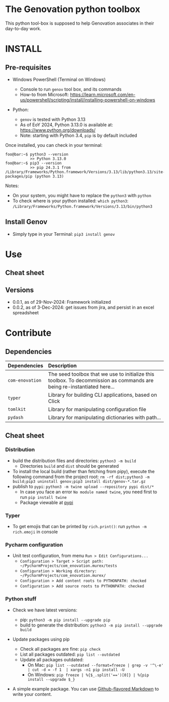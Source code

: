 # The Genovation python toolbox

This python tool-box is supposed to help Genovation associates in their day-to-day work.

# INSTALL

## Pre-requisites

* Windows PowerShell (Terminal on Windows)
  * Console to run `genov` tool box, and its commands
  * How-to from Microsoft: https://learn.microsoft.com/en-us/powershell/scripting/install/installing-powershell-on-windows

* Python:
  * `genov` is tested with Python 3.13
  * As of EoY 2024, Python 3.13.0 is available at: https://www.python.org/downloads/
  * Note: starting with Python 3.4, `pip` is by default included

Once installed, you can check in your terminal:
```console
foo@bar:~$ python3 --version
           >> Python 3.13.0
foo@bar:~$ pip3 --version
           >> pip 24.3.1 from /Library/Frameworks/Python.framework/Versions/3.13/lib/python3.13/site-packages/pip (python 3.13)
```

Notes:
* On your system, you might have to replace the `python3` with `python`
* To check where is your python installed: `which python3`: `/Library/Frameworks/Python.framework/Versions/3.13/bin/python3`

## Install Genov

* Simply type in your Terminal: `pip3 install genov`

# Use

## Cheat sheet

## Versions

* 0.0.1, as of 29-Nov-2024: Framework initialized
* 0.0.2, as of 3-Dec-2024: get issues from jira, and persist in an excel spreadsheet

# Contribute

## Dependencies

| Dependencies    | Description                                                                                                            |
|:----------------|:-----------------------------------------------------------------------------------------------------------------------|
| `com-enovation` | The seed toolbox that we use to initialize this toolbox. To decommission as commands are being re-instantiated here... |
| `typer`         | Library for building CLI applications, based on Click                                                                  |
| `tomlkit`       | Library for manipulating configuration file                                                                            |
| `pydash`        | Library for manipulating dictionaries with path...                                                                     |

## Cheat sheet

### Distribution

* build the distribution files and directories: `python3 -m build`
  * Directories `build` and `dist` should be generated
* To install the local build (rather than fetching from pipy), execute the following command from the project root: `rm -rf dist;python3 -m build;pip3 uninstall genov;pip3 install dist/genov-*.tar.gz`
* publish to `pypi`: `python3 -m twine upload --repository pypi dist/*`
  * In case you face an error `No module named twine`, you need first to run `pip install twine`
  * Package viewable at [pypi](https://pypi.org/project/genov)

### Typer

* To get emojis that can be printed by `rich.print()`: run `python -m rich.emoji` in console

### Pycharm configuration

* Unit test configuration, from menu `Run > Edit Configurations...`
  * `Configuration > Target > Script path: ~/PycharmProjects/com_enovation.murex/tests`
  * `Configuration > Working directory: ~/PycharmProjects/com_enovation.murex/`
  * `Configuration > Add content roots to PYTHONPATH: checked`
  * `Configuration > Add source roots to PYTHONPATH: checked`

### Python stuff

* Check we have latest versions:
  * pip: `python3 -m pip install --upgrade pip`
  * build to generate the distribution: `python3 -m pip install --upgrade build`

* Update packages using pip
  * Check all packages are fine: `pip check`
  * List all packages outdated: `pip list --outdated`
  * Update all packages outdated:
    * On Mac: `pip list --outdated --format=freeze | grep -v '^\-e' | cut -d = -f 1  | xargs -n1 pip install -U`
    * On Windows: `pip freeze | %{$_.split('==')[0]} | %{pip install --upgrade $_}`
* A simple example package. You can use [Github-flavored Markdown](https://guides.github.com/features/mastering-markdown/) to write your content.
